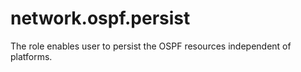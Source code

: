 network.ospf.persist
====================

The role enables user to persist the OSPF resources independent of platforms.